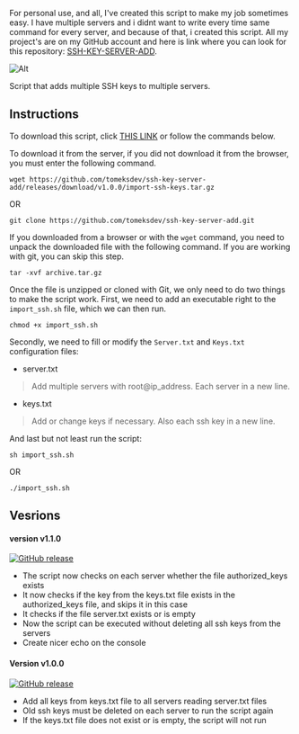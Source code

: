 For personal use, and all, I've created this script to make my job sometimes easy. I have multiple servers and i didnt want to write every time same command for every server, and because of that, i created this script. All my project's are on my GitHub account and here is link where you can look for this repository: [SSH-KEY-SERVER-ADD](https://github.com/tomeksdev/ssh-key-server-add).

![Alt](https://tomeksdev.com/postImages/ssh_script.svg "Plesk")

Script that adds multiple SSH keys to multiple servers.

## Instructions
To download this script, click [THIS LINK](https://github.com/tomeksdev/ssh-key-server-add/releases/download/v1.0.0/import-ssh-keys.tar.gz) or follow the commands below.

To download it from the server, if you did not download it from the browser, you must enter the following command.

``` 
wget https://github.com/tomeksdev/ssh-key-server-add/releases/download/v1.0.0/import-ssh-keys.tar.gz
```
OR

```
git clone https://github.com/tomeksdev/ssh-key-server-add.git
```

If you downloaded from a browser or with the ``wget`` command, you need to unpack the downloaded file with the following command. If you are working with git, you can skip this step.

```
tar -xvf archive.tar.gz
```

Once the file is unzipped or cloned with Git, we only need to do two things to make the script work. First, we need to add an executable right to the ``import_ssh.sh`` file, which we can then run.

```
chmod +x import_ssh.sh
```

Secondly, we need to fill or modify the ``Server.txt`` and ``Keys.txt`` configuration files:

- server.txt
> Add multiple servers with root@ip_address. Each server in a new line.

- keys.txt
> Add or change keys if necessary. Also each ssh key in a new line.

And last but not least run the script:

```
sh import_ssh.sh
```
OR
```
./import_ssh.sh
```

## Vesrions

#### version v1.1.0
[![GitHub release](https://img.shields.io/badge/release-v1.1.0-informational)](https://github.com/tomeksdev/ssh-key-server-add/releases/tag/v1.1.0)
- The script now checks on each server whether the file authorized_keys exists
- It now checks if the key from the keys.txt file exists in the authorized_keys file, and skips it in this case
- It checks if the file server.txt exists or is empty
- Now the script can be executed without deleting all ssh keys from the servers
- Create nicer echo on the console

#### Version v1.0.0
[![GitHub release](https://img.shields.io/badge/release-v1.0.0-informational)](https://github.com/tomeksdev/ssh-key-server-add/releases/tag/v1.0.0)
- Add all keys from keys.txt file to all servers reading server.txt files
- Old ssh keys must be deleted on each server to run the script again
- If the keys.txt file does not exist or is empty, the script will not run
